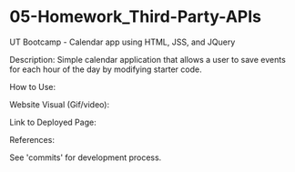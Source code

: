 # 05-Homework_Third-Party-APIs
UT Bootcamp - Calendar app using HTML, JSS, and JQuery

Description:
Simple calendar application that allows a user to save events for each hour of the day by modifying starter code.

How to Use:

Website Visual (Gif/video):

Link to Deployed Page:

References:

See 'commits' for development process.


